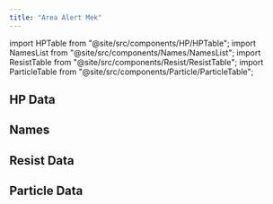 ```yaml
---
title: "Area Alert Mek"
---
```


import HPTable from "@site/src/components/HP/HPTable";
import NamesList from "@site/src/components/Names/NamesList";
import ResistTable from "@site/src/components/Resist/ResistTable";
import ParticleTable from "@site/src/components/Particle/ParticleTable";

## HP Data

<HPTable item_key="areaalertmek" data_src="enemy" />

## Names

<NamesList item_key="areaalertmek" data_src="enemy" />

## Resist Data

<ResistTable item_key="areaalertmek" data_src="enemy" />

## Particle Data

<ParticleTable item_key="areaalertmek" data_src="enemy" />